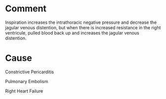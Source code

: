 # Comment

Inspiration increases the intrathoracic negative pressure and decrease the jagular venous distention, but when there is increased resistance in the right ventricule, pulled blood back up and increases the jagular venous distention.

# Cause

Constrictive Pericarditis

Pulmonary Embolism

Right Heart Failure
